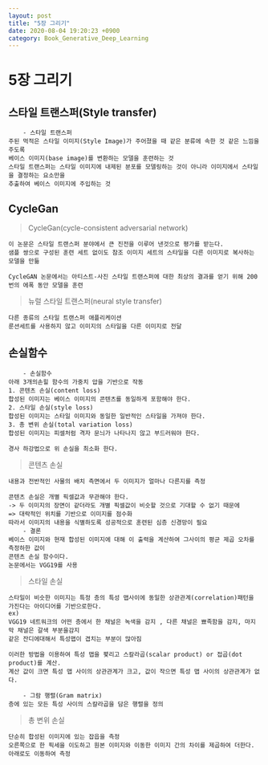 ```yaml
---
layout: post
title: "5장 그리기"
date: 2020-08-04 19:20:23 +0900
category: Book_Generative_Deep_Learning
---
```


# 5장 그리기

## 스타일 트랜스퍼(Style transfer)
```
    - 스타일 트랜스퍼
주된 먹적은 스타일 이미지(Style Image)가 주어졌을 때 같은 분류에 속한 것 같은 느낌을 주도록
베이스 이미지(base image)를 변환하는 모델을 훈련하는 것
스타일 트랜스퍼는 스타일 이미지에 내제된 분포를 모델링하는 것이 아니라 이미지에서 스타일을 결정하는 요소만을 
추출하여 베이스 이미지에 주입하는 것
```

## CycleGan

> CycleGan(cycle-consistent adversarial network)

```
이 논문은 스타일 트랜스퍼 분야에서 큰 진전을 이루어 낸것으로 평가를 받는다.
샘플 쌍으로 구성된 훈련 세트 없이도 참조 이미지 세트의 스타일을 다른 이미지로 복사하는 모델을 만듦

CycleGAN 논문에서는 아티스트-사진 스타일 트랜스퍼에 대한 최상의 결과를 얻기 위해 200번의 에폭 동안 모델을 훈련
```

> 뉴럴 스타일 트랜스퍼(neural style transfer)

```
다른 종류의 스타일 트랜스퍼 애플리케이션
룬션세트를 사용하지 않고 이미지의 스타일을 다른 이미지로 전달
```

## 손실함수

```
    - 손실함수
아래 3개의손힐 함수의 가중치 압을 기반으로 작동
1. 콘텐츠 손실(content loss)
합성된 이미지는 베이스 이미지의 콘텐츠를 동일하게 포함해야 한다.
2. 스타일 손실(style loss)
합성된 이미지는 스타일 이미지와 동일한 일반적인 스타일을 가져야 한다.
3. 총 변위 손실(total variation loss)
합성된 이미지는 피셀처럼 격자 문늬가 나타나지 않고 부드러워야 한다.

경사 하강법으로 위 손실을 최소화 한다.
```

> 콘텐츠 손실

```
내용과 전반적인 사물의 배치 측면에서 두 이미지가 얼마나 다른지를 측정 

콘텐츠 손실은 개별 픽셀값과 무관해야 한다. 
-> 두 이미지의 장면이 같더라도 개별 픽셀값이 비슷할 것으로 기대할 수 없기 때문에
=> 대락적인 위치를 기반으로 이미지를 점수화
따라서 이미지의 내용을 식별하도록 성공적으로 훈련된 심층 신경망이 필요
    - 결론 
베이스 이미지와 현재 합성된 이미지에 대해 이 출력을 계산하여 그사이의 평균 제곱 오차를 측정하한 값이 
콘텐츠 손실 함수이다.
논문에서는 VGG19를 사용 
```

> 스타일 손실

```
스타일이 비슷한 이미지는 특정 층의 특성 맵사이에 동일한 상관관계(correlation)패턴을 가진다는 아이디어를 기반으로한다.
ex)
VGG19 네트워크의 어떤 층에서 한 채널은 녹색을 감지 , 다른 채널은 뾰족함을 감지, 마지막 채널은 갈색 부분을감지
같은 잔디에대해서 특성맵이 겹치는 부분이 많아짐

이러한 방법을 이용하여 특성 맵을 폋리고 스칼라곱(scalar product) or 접곱(dot product)를 계산.
계산 값이 크면 특성 맵 사이의 상관관계가 크고, 값이 작으면 특성 맵 사이의 상관관계가 없다.
 
    - 그람 행렬(Gram matrix)
층에 있는 모든 특성 사이의 스칼라곱을 담은 행렬을 정의

```

> 총 변위 손실

```
단순히 합성된 이미지에 있는 잡읍을 측정 
오른쪽으로 한 픽세을 이도하고 원본 이미지와 이동한 이미지 간의 차이를 제곱하여 더한다.
아래로도 이동하여 측정
```



















